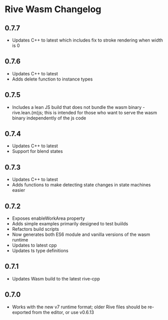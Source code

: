 # Rive Wasm Changelog

## 0.7.7
- Updates C++ to latest which includes fix to stroke rendering when width is 0

## 0.7.6
- Updates C++ to latest
- Adds delete function to instance types

## 0.7.5
- Includes a lean JS build that does not bundle the wasm binary - rive.lean.(m)js; this is intended for those who want to serve the wasm binary independently of the js code

## 0.7.4
- Updates C++ to latest
- Support for blend states

## 0.7.3
- Updates C++ to latest
- Adds functions to make detecting state changes in state machines easier

## 0.7.2
- Exposes enableWorkArea property
- Adds simple examples primarily designed to test buiilds
- Refactors build scripts
- Now generates both ES6 module and vanilla versions of the wasm runtime
- Updates to latest cpp
- Updates ts type definitions

## 0.7.1
- Updates Wasm build to the latest rive-cpp

## 0.7.0
- Works with the new v7 runtime format; older Rive files should be re-exported from the editor, or use v0.6.13